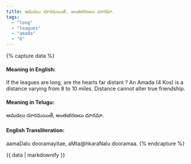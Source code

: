 ```yaml
---
title: ఆమడలు దూరమయితే, అంతఃకరణలు దూరమా.
tags:
  - "long"
  - "leagues"
  - "amada"
  - "8"
---
```


{% capture data %}
#### Meaning in English:
If the leagues are long, are the hearts far distant ?
An Amada (4 Kos) is a distance varying from 8 to 10 miles.
Distance cannot alter true friendship.

#### Meaning in Telugu:
ఆమడలు దూరమయితే, అంతఃకరణలు దూరమా.

#### English Transliteration:
aamaDalu dooramayitae, aMta@hkaraNalu dooramaa.
{% endcapture %}

<div class="notice">{{ data | markdownify }}</div>

